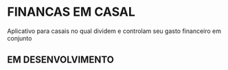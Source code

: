 # FINANCAS EM CASAL

Aplicativo para casais no qual dividem e controlam seu gasto financeiro em conjunto

## EM DESENVOLVIMENTO